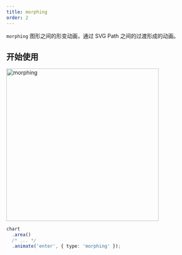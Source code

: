 ```yaml
---
title: morphing
order: 2
---
```


`morphing` 图形之间的形变动画，通过 SVG Path 之间的过渡形成的动画。

## 开始使用

<img alt="morphing" src="https://gw.alipayobjects.com/zos/raptor/1670815385405/animation.gif" width="400" />

```ts
chart
  .area()
  /* ... */
  .animate('enter', { type: 'morphing' });
```
